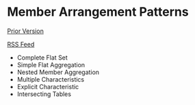 
# Member Arrangement Patterns

[Prior Version](http://xbrlsite.azurewebsites.net/DigitalFinancialReporting/MemberArrangementPatterns/2017-05-07/)

[RSS Feed](https://charleshoffmancpa.github.io/examples/member-arrangement-patterns/rss.xml)

* Complete Flat Set
* Simple Flat Aggregation
* Nested Member Aggregation
* Multiple Characteristics
* Explicit Characteristic
* Intersecting Tables
